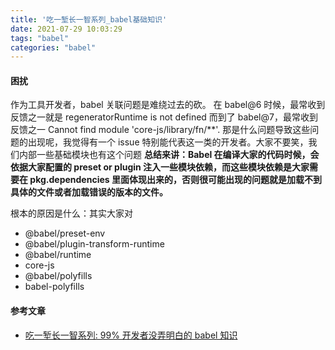 ```yaml
---
title: '吃一堑长一智系列_babel基础知识'
date: 2021-07-29 10:03:29
tags: "babel"
categories: "babel"
---
```


#### 困扰

作为工具开发者，babel 关联问题是难绕过去的砍。
在 babel@6 时候，最常收到反馈之一就是 regeneratorRuntime is not defined
而到了 babel@7，最常收到反馈之一 Cannot find module 'core-js/library/fn/**'.
那是什么问题导致这些问题的出现呢，我觉得有一个 issue 特别能代表这一类的开发者。大家不要笑，我们内部一些基础模块也有这个问题
**总结来讲：Babel 在编译大家的代码时候，会依据大家配置的 preset or plugin 注入一些模块依赖，而这些模块依赖是大家需要在 pkg.dependencies 里面体现出来的，否则很可能出现的问题就是加载不到具体的文件或者加载错误的版本的文件。**

<!--more-->

根本的原因是什么：其实大家对
- @babel/preset-env
- @babel/plugin-transform-runtime
- @babel/runtime
- core-js
- @babel/polyfills
- babel-polyfills


#### 参考文章
- [吃一堑长一智系列: 99% 开发者没弄明白的 babel 知识](https://zhuanlan.zhihu.com/p/361874935)
